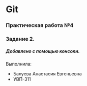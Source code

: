 # Git 
### Практическая работа №4
### Задание 2. 
##### Добавлено с помощью консоли.
Выполнила: 
* Балуева Анастасия Евгеньевна
* УВП-311
